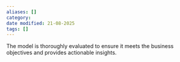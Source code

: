 ```yaml
---
aliases: []
category:
date modified: 21-08-2025
tags: []
---
```

The model is thoroughly evaluated to ensure it meets the business objectives and provides actionable insights.